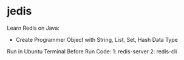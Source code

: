 # jedis

Learn Redis on Java: 
- Create Programmer Object with String, List, Set, Hash Data Type

Run in Ubuntu Terminal Before Run Code:
1: redis-server
2: redis-cli


